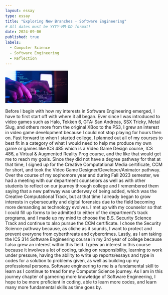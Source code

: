 ```yaml
---
layout: essay
type: essay
title: "Exploring New Branches - Software Engineering"
# All dates must be YYYY-MM-DD format!
date: 2024-09-06
published: true
labels:
  - Computer Science
  - Software Engineering
  - Reflection
---
```


<img width="200px" class="rounded float-start pe-4" src="../img/software-engineering.jpg">

Before I begin with how my interests in Software Engineering emerged, I have to first start off with where it all began. Ever since I was introduced to video games such as Halo, Tekken 6, GTA: San Andreas, SSX Tricky, Metal Slug, and others more from the original XBox to the PS3, I grew an interest in video game development because I could not stop playing for hours then on. Fast forward to when I started college, I planned out all of my courses to best fit in a category of what I would need to help me produce my own game or games like ICS 485 which is a Video Game Design course, ICS 486, a Virtual & Augmented Reality Prog course, and the like that would get me to reach my goals. Since they did not have a degree pathway for that at that time, I signed up for the Creative Computational Media certificate, CCM for short, and took the Video Game Designer/Developer/Animator pathway. <break>
	Over the course of my sophomore year and during Fall 2023 semester, we had a meeting with our department counselors as well as with other students to reflect on our journey through college and I remembered them saying that a new pathway was underway of being added, which was the Creative Computational Track, but at that time I already began to grow interests in cybersecurity and digital forensics due to the field becoming more demanding as technology evolves. I met up with my counselor so that I could fill up forms to be admitted to either of the department’s track programs, and I made up my mind to choose the B.S. Security Science Track and continue to also pursue the CCM certificate. I chose the Security Science pathway because, as cliche as it sounds, I want to protect and prevent everyone from cyberthreats and cybercrimes. <break>
	Lastly, as I am taking the ICS 314 Software Engineering course in my 3rd year of college because I also grew an interest within this field. I grew an interest in this course because it involves a lot of coding, taking on responsibility, learning to work under pressure, having the ability to write up reports/essays and type in codes for a solution to problems given, as well as building up my professional persona. Software engineering to me is a fundamental skill to learn as I continue to tread for my Computer Science journey. As I am in this journey chapter of garnering more knowledge of Software Engineering, I hope to be more proficient in coding, able to learn more codes, and learn many more fundamental skills as time goes by.
